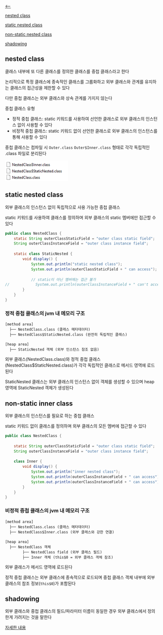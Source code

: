 [⟵](./README.md)

[nested class](#nested-class)

[static nested class](#static-nested-class)

[non-static nested class](#non-static-inner-class)

[shadowing](#shadowing)


## nested class

클래스 내부에 또 다른 클래스를 정의한 클래스를 중첩 클래스라고 한다

논리적으로 특정 클래스에 종속적인 클래스를 그룹화하고 외부 클래스와 관계를 유지하는 클래스의 접근성을 제한할 수 있다

다만 중첩 클래스는 외부 클래스와 상속 관계를 가지지 않는다

중첩 클래스 유형
- 정적 중첩 클래스: static 키워드를 사용하여 선언한 클래스로 외부 클래스의 인스턴스 없이 사용할 수 있다
- 비정적 중첩 클래스: static 키워드 없이 선언한 클래스로 외부 클래스의 인스턴스를 통해 사용할 수 있다

중첩 클래스는 컴파일 시 `Outer.class` `Outer$Inner.class` 형태로 각각 독립적인 .class 파일로 분리된다

![nested class file](./images/nested%20class%20file.png)


## static nested class

외부 클래스의 인스턴스 없이 독립적으로 사용 가능한 중첩 클래스

static 키워드를 사용하여 클래스를 정의하며 외부 클래스의 static 멤버에만 접근할 수 있다

```java
public class NestedClass {
    static String outerClassStaticField = "outer class static field";
    String outerClassInstanceField = "outer class instance field";

    static class StaticNested {
        void display() {
            System.out.println("static nested class");
            System.out.println(outerClassStaticField + " can access");

            // static이 아닌 멤버에는 접근 불가
//            System.out.println(outerClassInstanceField + " can't access");
        }
    }
}
```

### 정적 중첩 클래스의 jvm 내 메모리 구조

```text
[method area]
  ├── NestedClass.class (클래스 메타데이터)
  ├── NestedClass$StaticNested.class (완전히 독립적인 클래스)

[heap area]
  ├── StaticNested 객체 (외부 인스턴스 참조 없음)
```

외부 클래스(NestedClass.class)와 정적 중첩 클래스(NestedClass$StaticNested.class)가 각각 독립적인 클래스로 메서드 영역에 로드된다

StaticNested 클래스는 외부 클래스의 인스턴스 없이 객체를 생성할 수 있으며 heap 영역에 StaticNested 객체가 생성된다


## non-static inner class

외부 클래스의 인스턴스를 필요로 하는 중첩 클래스

static 키워드 없이 클래스를 정의하며 외부 클래스의 모든 멤버에 접근할 수 있다

```java
public class NestedClass {

    static String outerClassStaticField = "outer class static field";
    String outerClassInstanceField = "outer class instance field";

    class Inner {
        void display() {
            System.out.println("inner nested class");
            System.out.println(outerClassInstanceField + " can access");
            System.out.println(outerClassInstanceField + " can access");
        }
    }
}
```

### 비정적 중첩 클래스의 jvm 내 메모리 구조

```text
[method area]
  ├── NestedClass.class (클래스 메타데이터)
  ├── NestedClass$Inner.class (외부 클래스와 강한 연결)

[heap area]
  ├── NestedClass 객체
        ├── NestedClass field (외부 클래스 필드)
        ├── Inner 객체 (this$0 = 외부 클래스 객체 참조)
```

외부 클래스가 메서드 영역에 로드된다

정적 중첩 클래스는 외부 클래스에 종속적으로 로드되며 중첩 클래스 객체 내부에 외부 클래스의 참조 정보(`this$0`)가 포함된다


## shadowing

외부 클래스와 중첩 클래스의 필드/파라미터 이름이 동일한 경우 외부 클래스에서 정의한게 가려지는 것을 말한다

[자세한 내용](https://docs.oracle.com/javase/tutorial/java/javaOO/nested.html)